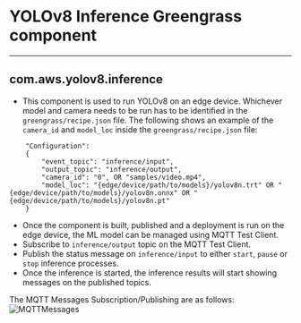 # YOLOv8 Inference Greengrass component

---

## com.aws.yolov8.inference
- This component is used to run YOLOv8 on an edge device. Whichever model and camera needs to be run has to be identified in the `greengrass/recipe.json` file. The following shows an example of the `camera_id` and `model_loc` inside the `greengrass/recipe.json` file:
```
    "Configuration": 
    {
        "event_topic": "inference/input",
        "output_topic": "inference/output",
        "camera_id": "0", OR "samples/video.mp4",
        "model_loc": "{edge/device/path/to/models}/yolov8n.trt" OR "{edge/device/path/to/models}/yolov8n.onnx" OR "{edge/device/path/to/models}/yolov8n.pt"
    }
```
- Once the component is built, published and a deployment is run on the edge device, the ML model can be managed using MQTT Test Client.
- Subscribe to `inference/output` topic on the MQTT Test Client.
- Publish the status message on `inference/input` to either `start`, `pause` or `stop` inference processes.
- Once the inference is started, the inference results will start showing messages on the published topics.

The MQTT Messages Subscription/Publishing are as follows:
![MQTTMessages](../assets/MQTTMessages.png)